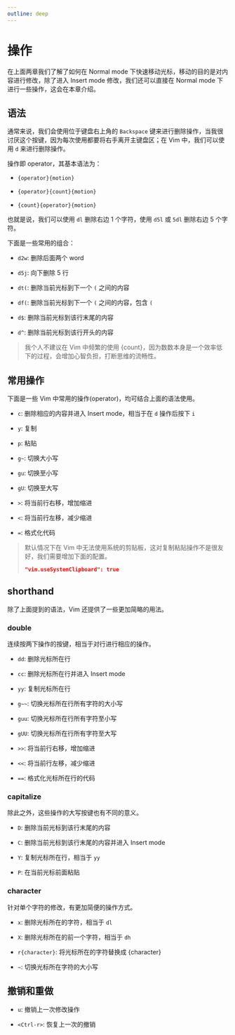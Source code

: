 ```yaml
---
outline: deep
---
```


# 操作

在上面两章我们了解了如何在 Normal mode 下快速移动光标，移动的目的是对内容进行修改，除了进入 Insert mode 修改，我们还可以直接在 Normal mode 下进行一些操作，这会在本章介绍。

## 语法

通常来说，我们会使用位于键盘右上角的 `Backspace` 键来进行删除操作，当我很讨厌这个按键，因为每次使用都要将右手离开主键盘区；在 Vim 中，我们可以使用 `d` 来进行删除操作。

操作即 operator，其基本语法为：

- `{operator}{motion}`

- `{operator}{count}{motion}`

- `{count}{operator}{motion}`

也就是说，我们可以使用 `dl` 删除右边 1 个字符，使用 `d5l` 或 `5dl` 删除右边 5 个字符。

下面是一些常用的组合：

- `d2w`: 删除后面两个 word

- `d5j`: 向下删除 5 行

- `dt(`: 删除当前光标到下一个 `(` 之间的内容

- `df(`: 删除当前光标到下一个 `(` 之间的内容，包含 `(`

- `d$`: 删除当前光标到该行末尾的内容

- `d^`: 删除当前光标到该行开头的内容

> 我个人不建议在 Vim 中频繁的使用 {count}，因为数数本身是一个效率低下的过程，会增加心智负担，打断思维的流畅性。

## 常用操作

下面是一些 Vim 中常用的操作(operator)，均可结合上面的语法使用。

- `c`: 删除相应的内容并进入 Insert mode，相当于在 `d` 操作后按下 `i`

- `y`: 复制

- `p`: 粘贴

- `g~`: 切换大小写

- `gu`: 切换至小写

- `gU`: 切换至大写

- `>`: 将当前行右移，增加缩进

- `<`: 将当前行左移，减少缩进

- `=`: 格式化代码

> 默认情况下在 Vim 中无法使用系统的剪贴板，这对复制粘贴操作不是很友好，我们需要增加下面的配置。
>
> ```json
> "vim.useSystemClipboard": true
> ```

## shorthand

除了上面提到的语法，Vim 还提供了一些更加简略的用法。

### double

连续按两下操作的按键，相当于对行进行相应的操作。

- `dd`: 删除光标所在行

- `cc`: 删除光标所在行并进入 Insert mode

- `yy`: 复制光标所在行

- `g~~`: 切换光标所在行所有字符的大小写

- `guu`: 切换光标所在行所有字符至小写

- `gUU`: 切换光标所在行所有字符至大写

- `>>`: 将当前行右移，增加缩进

- `<<`: 将当前行左移，减少缩进

- `==`: 格式化光标所在行的代码

### capitalize

除此之外，这些操作的大写按键也有不同的意义。

- `D`: 删除当前光标到该行末尾的内容

- `C`: 删除当前光标到该行末尾的内容并进入 Insert mode

- `Y`: 复制光标所在行，相当于 `yy`

- `P`: 在当前光标前面粘贴

### character

针对单个字符的修改，有更加简便的操作方式。

- `x`: 删除光标所在的字符，相当于 `dl`

- `X`: 删除光标所在的前一个字符，相当于 `dh`

- `r{character}`: 将光标所在的字符替换成 \{character}

- `~`: 切换光标所在字符的大小写

## 撤销和重做

- `u`: 撤销上一次修改操作

- `<Ctrl-r>`: 恢复上一次的撤销

